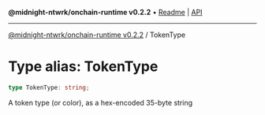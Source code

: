 **@midnight-ntwrk/onchain-runtime v0.2.2** • [Readme](../README.md) \| [API](../globals.md)

***

[@midnight-ntwrk/onchain-runtime v0.2.2](../README.md) / TokenType

# Type alias: TokenType

```ts
type TokenType: string;
```

A token type (or color), as a hex-encoded 35-byte string
